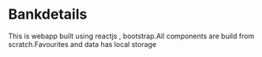 # Bankdetails
This is webapp built using reactjs , bootstrap.All components are build from scratch.Favourites and data has local storage
